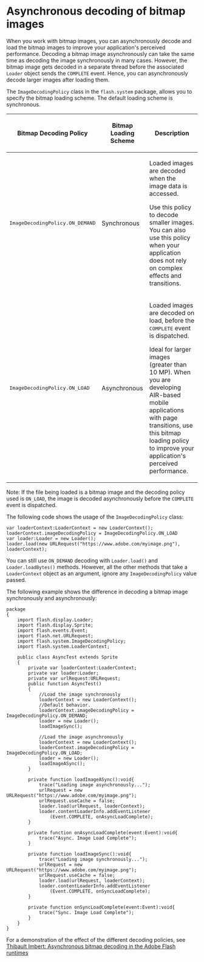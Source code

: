 # Asynchronous decoding of bitmap images

When you work with bitmap images, you can asynchronously decode and load the
bitmap images to improve your application's perceived performance. Decoding a
bitmap image asynchronously can take the same time as decoding the image
synchronously in many cases. However, the bitmap image gets decoded in a
separate thread before the associated `Loader` object sends the `COMPLETE`
event. Hence, you can asynchronously decode larger images after loading them.

The `ImageDecodingPolicy` class in the `flash.system` package, allows you to
specify the bitmap loading scheme. The default loading scheme is synchronous.

<table>
<thead>
    <tr>
        <th><p>Bitmap Decoding Policy</p></th>
        <th><p>Bitmap Loading Scheme</p></th>
        <th><p>Description</p></th>
    </tr>
</thead>
<tbody>
    <tr>
        <td><p><samp>ImageDecodingPolicy.ON_DEMAND</samp></p></td>
        <td><p>Synchronous</p></td>
        <td><p>Loaded images
        are decoded when the image data is accessed.</p>
        <p>Use this policy to decode smaller images. You can also use this
        policy when your application does not rely on complex effects and
        transitions.</p></td>
    </tr>
    <tr>
        <td><p><samp>ImageDecodingPolicy.ON_LOAD</samp></p></td>
        <td><p>Asynchronous</p></td>
        <td><p>Loaded images
        are decoded on load, before the
        <samp>COMPLETE</samp>
        event is dispatched.</p>
        <p>Ideal for larger images (greater than 10 MP). When you are developing
        AIR-based mobile applications with page transitions, use this bitmap
        loading policy to improve your application's perceived
        performance.</p></td>
    </tr>
</tbody>
</table>

Note: If the file being loaded is a bitmap image and the decoding policy used is
`ON_LOAD`, the image is decoded asynchronously before the `COMPLETE` event is
dispatched.

The following code shows the usage of the `ImageDecodingPolicy` class:

    var loaderContext:LoaderContext = new LoaderContext();
    loaderContext.imageDecodingPolicy = ImageDecodingPolicy.ON_LOAD
    var loader:Loader = new Loader();
    loader.load(new URLRequest("https://www.adobe.com/myimage.png"), loaderContext);

You can still use `ON_DEMAND` decoding with `Loader.load()` and
`Loader.loadBytes()` methods. However, all the other methods that take a
`LoaderContext` object as an argument, ignore any `ImageDecodingPolicy` value
passed.

The following example shows the difference in decoding a bitmap image
synchronously and asynchronously:

    package
    {
        import flash.display.Loader;
        import flash.display.Sprite;
        import flash.events.Event;
        import flash.net.URLRequest;
        import flash.system.ImageDecodingPolicy;
        import flash.system.LoaderContext;

        public class AsyncTest extends Sprite
        {
            private var loaderContext:LoaderContext;
            private var loader:Loader;
            private var urlRequest:URLRequest;
            public function AsyncTest()
            {
                //Load the image synchronously
                loaderContext = new LoaderContext();
                //Default behavior.
                loaderContext.imageDecodingPolicy = ImageDecodingPolicy.ON_DEMAND;
                loader = new Loader();
                loadImageSync();

                //Load the image asynchronously
                loaderContext = new LoaderContext();
                loaderContext.imageDecodingPolicy = ImageDecodingPolicy.ON_LOAD;
                loader = new Loader();
                loadImageASync();
            }

            private function loadImageASync():void{
                trace("Loading image asynchronously...");
                urlRequest = new URLRequest("https://www.adobe.com/myimage.png");
                urlRequest.useCache = false;
                loader.load(urlRequest, loaderContext);
                loader.contentLoaderInfo.addEventListener
                    (Event.COMPLETE, onAsyncLoadComplete);
            }

            private function onAsyncLoadComplete(event:Event):void{
                trace("Async. Image Load Complete");
            }

            private function loadImageSync():void{
                trace("Loading image synchronously...");
                urlRequest = new URLRequest("https://www.adobe.com/myimage.png");
                urlRequest.useCache = false;
                loader.load(urlRequest, loaderContext);
                loader.contentLoaderInfo.addEventListener
                    (Event.COMPLETE, onSyncLoadComplete);
            }

            private function onSyncLoadComplete(event:Event):void{
                trace("Sync. Image Load Complete");
            }
        }
    }

For a demonstration of the effect of the different decoding policies, see
[Thibault Imbert: Asynchronous bitmap decoding in the Adobe Flash runtimes](http://www.bytearray.org/?p=2931)
